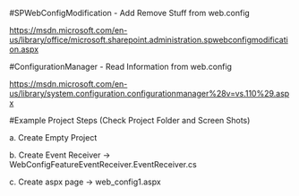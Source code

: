 #SPWebConfigModification - Add Remove Stuff from web.config

https://msdn.microsoft.com/en-us/library/office/microsoft.sharepoint.administration.spwebconfigmodification.aspx

#ConfigurationManager - Read Information from web.config

https://msdn.microsoft.com/en-us/library/system.configuration.configurationmanager%28v=vs.110%29.aspx

#Example Project Steps (Check Project Folder and Screen Shots)

a. Create Empty Project 

b. Create Event Receiver -> WebConfigFeatureEventReceiver.EventReceiver.cs

c. Create aspx page -> web_config1.aspx



